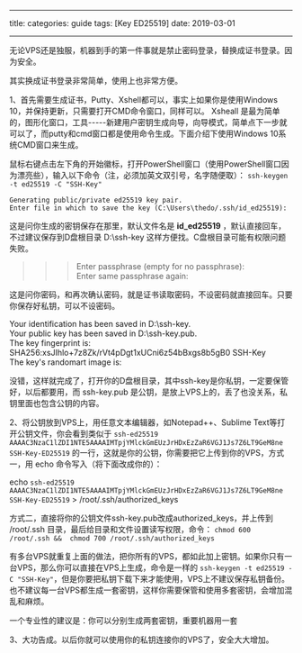 
---
title: 
categories: guide
tags: [Key ED25519]
date: 2019-03-01

---
无论VPS还是独服，机器到手的第一件事就是禁止密码登录，替换成证书登录。因为安全。

其实换成证书登录非常简单，使用上也非常方便。

1、首先需要生成证书，Putty、Xshell都可以，事实上如果你是使用Windows 10，并保持更新，只需要打开CMD命令窗口，同样可以。
Xsheall 是最为简单的，图形化窗口，工具-----新建用户密钥生成向导，向导模式，简单点下一步就可以了，而putty和cmd窗口都是使用命令生成。下面介绍下使用Windows 10系统CMD窗口来生成。

鼠标右键点击左下角的开始徽标，打开PowerShell窗口（使用PowerShell窗口因为漂亮些），输入以下命令（注，必须加英文双引号，名字随便取）：
`ssh-keygen -t ed25519 -C "SSH-Key"` 

    Generating public/private ed25519 key pair.
    Enter file in which to save the key (C:\Users\thedo/.ssh/id_ed25519): 

这是问你生成的密钥保存在那里，默认文件名是 **id_ed25519** ，默认直接回车，不过建议保存到D盘根目录 D:\ssh-key 这样方便找。C盘根目录可能有权限问题失败。

>>>Enter passphrase (empty for no passphrase):          
Enter same passphrase again:       

这是问你密码，和再次确认密码，就是证书读取密码，不设密码就直接回车。只要你保存好私钥，可以不设密码。

Your identification has been saved in D:\ssh-key.     
Your public key has been saved in D:\ssh-key.pub.      
The key fingerprint is:       
SHA256:xsJIhlo+7z8Zk/rVt4pDgt1xUCni6z54bBxgs8b5gB0 SSH-Key       
The key's randomart image is:   

没错，这样就完成了，打开你的D盘根目录，其中ssh-key是你私钥，一定要保管好，以后都要用，而 ssh-key.pub 是公钥，是放上VPS上的，丢了也没关系，私钥里面也包含公钥的内容。   

2、将公钥放到VPS上，用任意文本编辑器，如Notepad++、Sublime Text等打开公钥文件，你会看到类似于 `ssh-ed25519 AAAAC3NzaC1lZDI1NTE5AAAAIMTpjYMlckGmEUzJrHDxEzZaR6VGJ1Js7Z6LT9GeM8ne SSH-Key-ED25519` 的一行，这就是你的公钥，你需要把它上传到你的VPS，方式一，用 echo 命令写入（将下面改成你的）：

echo `ssh-ed25519 AAAAC3NzaC1lZDI1NTE5AAAAIMTpjYMlckGmEUzJrHDxEzZaR6VGJ1Js7Z6LT9GeM8ne SSH-Key-ED25519` > /root/.ssh/authorized_keys 

方式二，直接将你的公钥文件ssh-key.pub改成authorized_keys，并上传到 /root/.ssh 目录，最后给目录和文件设置读写权限，命令： `chmod 600 /root/.ssh &&  chmod 700 /root/.ssh/authorized_keys`

有多台VPS就重复上面的做法，把你所有的VPS，都如此加上密钥。如果你只有一台VPS，那么你可以直接在VPS上生成，命令是一样的 `ssh-keygen -t ed25519 -C "SSH-Key"`，但是你要把私钥下载下来才能使用，VPS上不建议保存私钥备份。也不建议每一台VPS都生成一套密钥，这样你需要保管和使用多套密钥，会增加混乱和麻烦。

一个专业性的建议是：你可以分别生成两套密钥，重要机器用一套

3、大功告成。以后你就可以使用你的私钥连接你的VPS了，安全大大增加。


<!--stackedit_data:
eyJoaXN0b3J5IjpbMTEzMjQ0NTMxNCwxNzYxMzQyMjEwLC0xOT
M4NTA1Mzk4LDE5MzQ2NzM2MDgsMTU2MDUyMzkwMV19
-->